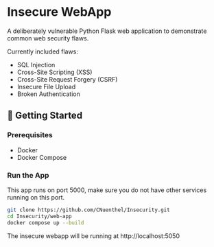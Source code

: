 # Insecure WebApp

A deliberately vulnerable Python Flask web application to demonstrate common web security flaws. 

Currently included flaws:
- SQL Injection
- Cross-Site Scripting (XSS)
- Cross-Site Request Forgery (CSRF)
- Insecure File Upload
- Broken Authentication

## 🚀 Getting Started

### Prerequisites
- Docker
- Docker Compose

### Run the App

This app runs on port 5000, make sure you do not have other services running on this port. 

```bash
git clone https://github.com/CNuenthel/Insecurity.git
cd Insecurity/web-app
docker compose up --build
```

The insecure webapp will be running at http://localhost:5050